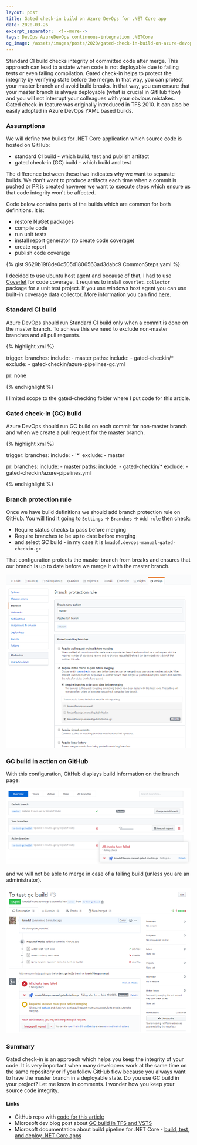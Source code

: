 ```yaml
---
layout: post
title: Gated check-in build on Azure DevOps for .NET Core app
date: 2020-03-26
excerpt_separator:  <!--more-->
tags: DevOps AzureDevOps continuous-integration .NETCore
og_image: /assets/images/posts/2020/gated-check-in-build-on-azure-devops-for-dotnet-core-app/og-image.png
---
```


Standard CI build checks integrity of committed code after merge. This approach can lead to a state when code is not deployable due to failing tests or even failing compilation. Gated check-in helps to protect the integrity by verifying state before the merge. In that way, you can protect your master branch and avoid build breaks. In that way, you can ensure that your master branch is always deployable (what is crucial in GitHub flow) and you will not interrupt your colleagues with your obvious mistakes. Gated check-in feature was originally introduced in TFS 2010. It can also be easily adopted in Azure DevOps YAML based builds.

<!--more-->

### Assumptions

We will define two builds for .NET Core application which source code is hosted on GitHub:

- standard CI build - which build, test and publish artifact
- gated check-in (GC) build - which build and test

The difference between these two indicates why we want to separate builds. We don't want to produce artifacts each time when a commit is pushed or PR is created however we want to execute steps which ensure us that code integrity won't be affected. 

Code below contains parts of the builds which are common for both definitions. It is:

 - restore NuGet packages
 - compile code
 - run unit tests
 - install report generator (to create code coverage)
 - create report
 - publish code coverage

{% gist 9629b19f8de0c505d1806563ad3dabc9 CommonSteps.yaml %}

I decided to use ubuntu host agent and because of that, I had to use [Coverlet](https://github.com/tonerdo/coverlet) for code coverage. It requires to install `coverlet.collector` package for a unit test project. If you use windows host agent you can use built-in coverage data collector. More information you can find [here](https://docs.microsoft.com/en-us/azure/devops/pipelines/ecosystems/dotnet-core?view=azure-devops#collect-code-coverage).

### Standard CI build

Azure DevOps should run Standard CI build only when a commit is done on the master branch. To achieve this we need to exclude non-master branches and all pull requests.

{% highlight xml %}

trigger:
  branches:
    include:
    - master
  paths:
    include:
    - gated-checkin/*
    exclude:
    - gated-checkin/azure-pipelines-gc.yml

pr: none

{% endhighlight %}

I limited scope to the gated-checking folder where I put code for this article.

### Gated check-in (GC) build

Azure DevOps should run GC build on each commit for non-master branch and when we create a pull request for the master branch.

{% highlight xml %}

trigger:
  branches:
    include:
    - '*'
    exclude:
    - master

pr:
  branches:
    include:
    - master
  paths:
    include:
    - gated-checkin/*
    exclude:
    - gated-checkin/azure-pipelines.yml

{% endhighlight %}

### Branch protection rule

Once we have build definitions we should add branch protection rule on GitHub. You will find it going to `Settings` -> `Branches` -> `Add rule` then check:

- Require status checks to pass before merging
- Require branches to be up to date before merging
- and select GC build - in my case it is `kmadof.devops-manual-gated-checkin-gc`

That configuration protects the master branch from breaks and ensures that our branch is up to date before we merge it with the master branch.

![Branch protection rule](/images/2020-03-26-branch-protection-rule.png)


### GC build in action on GitHub

With this configuration, GitHub displays build information on the branch page:

![Branch page with build information](/images/2020-03-26-branch-page.png)

and we will not be able to merge in case of a failing build (unless you are an administrator).

![Pull request build check](/images/2020-03-26-pull-request-check.png)

### Summary

Gated check-in is an approach which helps you keep the integrity of your code. It is very important when many developers work at the same time on the same repository or if you follow GitHub flow because you always want to have the master branch in a deployable state. Do you use GC build in your project? Let me know in comments. I wonder how you keep your source code integrity.

#### Links

- GitHub repo with [code for this article](https://github.com/kmadof/devops-manual/tree/master/gated-checkin)
- Microsoft dev blog post about [GC build in TFS and VSTS](https://devblogs.microsoft.com/buckh/gated-checkin-for-git-using-branch-policies-to-run-a-build-in-vsts-and-tfs/)
- Microsoft documentation about build pipeline for .NET Core - [build, test, and deploy .NET Core apps](https://docs.microsoft.com/en-us/azure/devops/pipelines/ecosystems/dotnet-core)